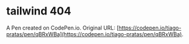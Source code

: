 # tailwind 404

A Pen created on CodePen.io. Original URL: [https://codepen.io/tiago-pratas/pen/qBRxWBa](https://codepen.io/tiago-pratas/pen/qBRxWBa).

